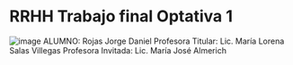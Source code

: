 # RRHH Trabajo final Optativa 1
![image](https://github.com/Cabro645/RRHH/assets/95586252/23c9b342-c5ab-4242-a0c1-751788fa828c)
 ALUMNO: Rojas Jorge Daniel
 Profesora Titular: Lic. María Lorena Salas Villegas
 Profesora Invitada: Lic. María José Almerich
